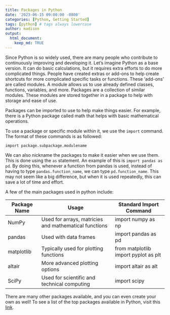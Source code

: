 ```yaml
---
title: Packages in Python
date: '2023-06-15 09:00:00 -0800'
categories: [Python, Getting Started]
tags: [python] # tags always lowercase
author: madison
output:
  html_document:
    keep_md: TRUE
---
```




Since Python is so widely used, there are many people who contribute to continuously improving and developing it. Let’s imagine Python as a base version. It can do basic calculations, but it requires extra efforts to do more complicated things. People have created extras or add-ons to help create shortcuts for more complicated specific tasks or functions. These ‘add-ons’ are called modules. A module allows us to use already defined classes, functions, variables, and more. Packages are a collection of similar modules. These modules are stored together in a package to help with storage and ease of use.

Packages can be imported to use to help make things easier. For example, there is a Python package called math that helps with basic mathematical operations.

To use a package or specific module within it, we use the `import` command. The format of these commands is as followed:

`import package.subpackage.modulename`

We can also nickname the packages to make it easier when we use them. This is done using the `as` statement. An example of this is `import pandas as pd`. By doing this, whenever a function from pandas is used, instead of having to type `pandas.function_name`, we can type `pd.function_name`. This may not seem like a big difference, but when it is used repeatedly, this can save a lot of time and effort.

A few of the main packages used in python include:

Package Name | Usage | Standard Import Command
--- | --- | ---
NumPy |	Used for arrays, matricies and mathematical functions |	import numpy as np
pandas |	Used with data frames	| import pandas as pd
matplotlib | Typically used for plotting functions | from matplotlib import pyplot as plt
altair |	More advanced plotting options	| import altair as alt
SciPy	| Used for scientific and technical computing	| import scipy

There are many other packages available, and you can even create your own as well! To see a list of the top packages available in Python, visit this [link](https://www.ubuntupit.com/best-python-libraries-and-packages-for-beginners/#:~:text=Best%20Python%20Libraries%20and%20Packages.%2001.%20Pillow.%20Pillow,Matplotlib.%2003.%20Numpy.%2004.%20OpenCV%20Python.%2005.%20Requests.).
